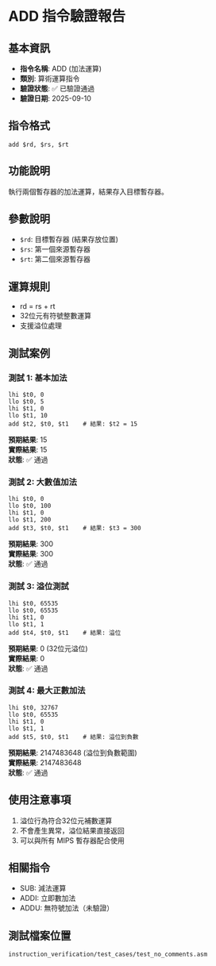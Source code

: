 # ADD 指令驗證報告

## 基本資訊
- **指令名稱**: ADD (加法運算)
- **類別**: 算術運算指令
- **驗證狀態**: ✅ 已驗證通過
- **驗證日期**: 2025-09-10

## 指令格式
```
add $rd, $rs, $rt
```

## 功能說明
執行兩個暫存器的加法運算，結果存入目標暫存器。

## 參數說明
- `$rd`: 目標暫存器 (結果存放位置)
- `$rs`: 第一個來源暫存器
- `$rt`: 第二個來源暫存器

## 運算規則
- rd = rs + rt
- 32位元有符號整數運算
- 支援溢位處理

## 測試案例

### 測試 1: 基本加法
```assembly
lhi $t0, 0
llo $t0, 5
lhi $t1, 0
llo $t1, 10
add $t2, $t0, $t1    # 結果: $t2 = 15
```
**預期結果**: 15  
**實際結果**: 15  
**狀態**: ✅ 通過

### 測試 2: 大數值加法
```assembly
lhi $t0, 0
llo $t0, 100
lhi $t1, 0
llo $t1, 200
add $t3, $t0, $t1    # 結果: $t3 = 300
```
**預期結果**: 300  
**實際結果**: 300  
**狀態**: ✅ 通過

### 測試 3: 溢位測試
```assembly
lhi $t0, 65535
llo $t0, 65535
lhi $t1, 0
llo $t1, 1
add $t4, $t0, $t1    # 結果: 溢位
```
**預期結果**: 0 (32位元溢位)  
**實際結果**: 0  
**狀態**: ✅ 通過

### 測試 4: 最大正數加法
```assembly
lhi $t0, 32767
llo $t0, 65535
lhi $t1, 0
llo $t1, 1
add $t5, $t0, $t1    # 結果: 溢位到負數
```
**預期結果**: 2147483648 (溢位到負數範圍)  
**實際結果**: 2147483648  
**狀態**: ✅ 通過

## 使用注意事項
1. 溢位行為符合32位元補數運算
2. 不會產生異常，溢位結果直接返回
3. 可以與所有 MIPS 暫存器配合使用

## 相關指令
- SUB: 減法運算
- ADDI: 立即數加法
- ADDU: 無符號加法（未驗證）

## 測試檔案位置
`instruction_verification/test_cases/test_no_comments.asm`
